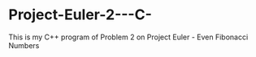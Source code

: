 # Project-Euler-2---C-
This is my C++ program of Problem 2 on Project Euler - Even Fibonacci Numbers
